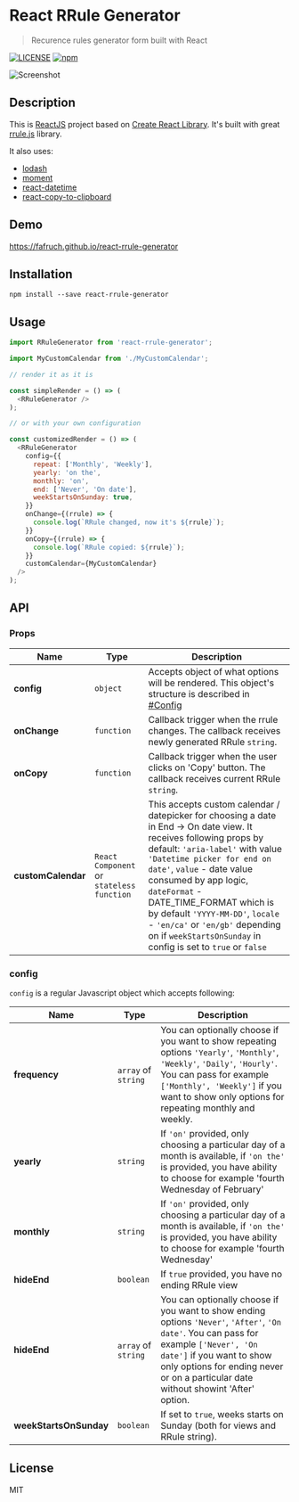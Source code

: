 # React RRule Generator
> Recurence rules generator form built with React

[![LICENSE](https://img.shields.io/npm/l/express.svg)](LICENSE)
[![npm](https://img.shields.io/npm/dm/localeval.svg)](https://npm-stat.com/charts.html?package=react-rrule-generator)

![Screenshot](https://cdn.pbrd.co/images/GRQEdaG.png)

## Description

This is [ReactJS](http://facebook.github.io/react/index.html) project based on [Create React Library](https://github.com/UdiliaInc/create-react-library). It's built with great [rrule.js](https://github.com/jakubroztocil/rrule) library.

It also uses:
* [lodash](https://github.com/lodash/lodash)
* [moment](https://github.com/moment/moment)
* [react-datetime](https://github.com/YouCanBookMe/react-datetime)
* [react-copy-to-clipboard](https://github.com/nkbt/react-copy-to-clipboard)

## Demo
https://fafruch.github.io/react-rrule-generator

## Installation

`npm install --save react-rrule-generator`

## Usage 
```js
import RRuleGenerator from 'react-rrule-generator';

import MyCustomCalendar from './MyCustomCalendar';

// render it as it is

const simpleRender = () => (
  <RRuleGenerator />
);

// or with your own configuration

const customizedRender = () => (
  <RRuleGenerator
    config={{
      repeat: ['Monthly', 'Weekly'],
      yearly: 'on the',
      monthly: 'on',
      end: ['Never', 'On date'],
      weekStartsOnSunday: true,
    }}
    onChange={(rrule) => {
      console.log(`RRule changed, now it's ${rrule}`);
    }}
    onCopy={(rrule) => {
      console.log(`RRule copied: ${rrule}`);
    }}
    customCalendar={MyCustomCalendar}
  />
);
```

## API

### Props

| Name         | Type    | Description |
| ------------ | ------- | ----------- |
| **config** | `object` | Accepts object of what options will be rendered. This object's structure is described in [#Config](https://github.com/Fafruch/react-rrule-generator#config/) |
| **onChange** | `function` | Callback trigger when the rrule changes. The callback receives newly generated RRule `string`.
| **onCopy** | `function` | Callback trigger when the user clicks on 'Copy' button. The callback receives current RRule `string`. |
| **customCalendar** | `React Component` or `stateless function` | This accepts custom calendar / datepicker for choosing a date in End -> On date view. It receives following props by default: `'aria-label'` with value `'Datetime picker for end on date'`, `value` - date value consumed by app logic, `dateFormat` - DATE_TIME_FORMAT which is by default `'YYYY-MM-DD'`, `locale` - `'en/ca'` or `'en/gb'` depending on if `weekStartsOnSunday` in config is set to `true` or `false`

### config
`config` is a regular Javascript object which accepts following:

| Name         | Type    | Description |
| ------------ | ------- | ----------- |
| **frequency** | `array` of `string` | You can optionally choose if you want to show repeating options `'Yearly'`, `'Monthly'`, `'Weekly'`, `'Daily'`, `'Hourly'`. You can pass for example `['Monthly', 'Weekly']` if you want to show only options for repeating monthly and weekly. |
| **yearly** | `string` | If `'on'` provided, only choosing a particular day of a month is available, if `'on the'` is provided, you have ability to choose for example 'fourth Wednesday of February' |
| **monthly** | `string` | If `'on'` provided, only choosing a particular day of a month is available, if `'on the'` is provided, you have ability to choose for example 'fourth Wednesday' |
| **hideEnd** | `boolean` | If `true` provided, you have no ending RRule view |
| **hideEnd** | `array` of `string` | You can optionally choose if you want to show ending options `'Never'`, `'After'`, `'On date'`. You can pass for example `['Never', 'On date']` if you want to show only options for ending never or on a particular date without showint 'After' option. |
| **weekStartsOnSunday** | `boolean` | If set to `true`, weeks starts on Sunday (both for views and RRule string). |

## License 
MIT

